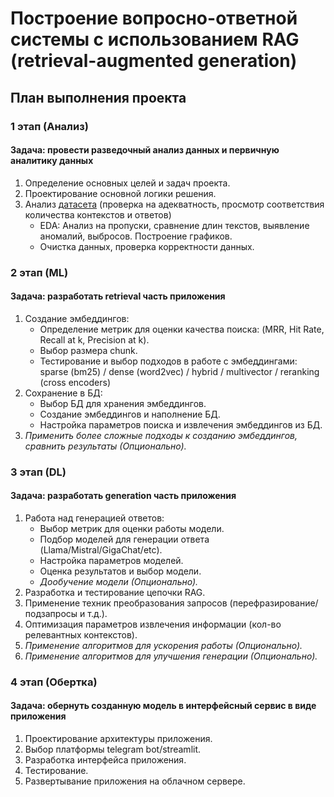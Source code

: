 # Построение вопросно-ответной системы с использованием RAG (retrieval-augmented generation)

## План выполнения проекта

### 1 этап (Анализ)

#### Задача: провести разведочный анализ данных и первичную аналитику данных

1. Определение основных целей и задач проекта.
2. Проектирование основной логики решения.
3. Анализ [датасета](https://huggingface.co/datasets/neural-bridge/rag-dataset-12000) (проверка на адекватность, просмотр соответствия количества контекстов и ответов)
    - EDA: Анализ на пропуски, сравнение длин текстов, выявление аномалий, выбросов. Построение графиков.
    - Очистка данных, проверка корректности данных.

### 2 этап (ML)

#### Задача: разработать retrieval часть приложения

1. Создание эмбеддингов:
    - Определение метрик для оценки качества поиска: (MRR, Hit Rate, Recall at k, Precision at k).
    - Выбор размера chunk.
    - Тестирование и выбор подходов в работе с эмбеддингами: sparse (bm25) / dense (word2vec) / hybrid / multivector / reranking (cross encoders)
2. Сохранение в БД:
    - Выбор БД для хранения эмбеддингов.
    - Создание эмбеддингов и наполнение БД.
    - Настройка параметров поиска и извлечения эмбеддингов из БД.
3. *Применить более сложные подходы к созданию эмбеддингов, сравнить результаты (Опционально).*

### 3 этап (DL)

#### Задача: разработать generation часть приложения

1. Работа над генерацией ответов:
    - Выбор метрик для оценки работы модели.
    - Подбор моделей для генерации ответа (Llama/Mistral/GigaChat/etc).
    - Настройка параметров моделей.
    - Оценка результатов и выбор модели.
    - *Дообучение модели (Опционально).*
2. Разработка и тестирование цепочки RAG.
3. Применение техник преобразования запросов (перефразирование/подзапросы и т.д.).
4. Оптимизация параметров извлечения информации (кол-во релевантных контекстов).
5. *Применение алгоритмов для ускорения работы (Опционально).*
6. *Применение алгоритмов для улучшения генерации (Опционально).*

### 4 этап (Обертка)

#### Задача: обернуть созданную модель в интерфейсный сервис в виде приложения

1. Проектирование архитектуры приложения.
2. Выбор платформы telegram bot/streamlit.
3. Разработка интерфейса приложения.
4. Тестирование.
5. Развертывание приложения на облачном сервере.
